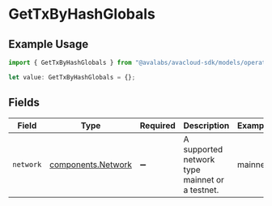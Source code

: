 # GetTxByHashGlobals

## Example Usage

```typescript
import { GetTxByHashGlobals } from "@avalabs/avacloud-sdk/models/operations";

let value: GetTxByHashGlobals = {};
```

## Fields

| Field                                                    | Type                                                     | Required                                                 | Description                                              | Example                                                  |
| -------------------------------------------------------- | -------------------------------------------------------- | -------------------------------------------------------- | -------------------------------------------------------- | -------------------------------------------------------- |
| `network`                                                | [components.Network](../../models/components/network.md) | :heavy_minus_sign:                                       | A supported network type mainnet or a testnet.           | mainnet                                                  |